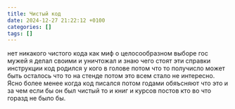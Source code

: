 ```yaml
---
title: Чистый код
date: 2024-12-27 21:22:12 +0100
categories: []
tags: []
---
```

нет никакого чистого кода как миф о целосообразном выборе гос мужей
я делал своими и  уничтожал и знаю чего стоят эти справки инструкции
код родился у кого в голове потом что то получисло может быть осталось что то на стенде
потом это всем стало не интересно. Ясно более менее  когда код писался
потом годами обяъсняют что это и за чем если бы он был чистый то и книг и курсов постов
кто во что горазд не было бы.